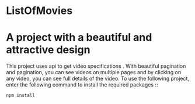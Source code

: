 # ListOfMovies
# A project with a beautiful and attractive design
This project uses api to get video specifications . 
With beautiful pagination and pagination, you can see videos on multiple pages and by clicking on any video, you can see full details of the video.
To use the following project, enter the following command to install the required packages ::
```js
npm install

```
